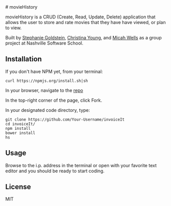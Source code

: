 


<snippet>
<content>
# movieHistory

movieHistory is a CRUD (Create, Read, Update, Delete) application that allows the user to store and rate movies that they have have viewed, or plan to view.

Built by <a href="https://github.com/stephanieg0">Stephanie Goldstein</a>, <a href="https://https://github.com/ChristinaJYoung">Christina Young</a>, and <a href="https://github.com/micahp0506">Micah Wells</a> as a group project at Nashville Software School.

## Installation
If you don't have NPM yet, from your terminal:

`curl https://npmjs.org/install.sh|sh`

In your browser, navigate to the <a href="https://github.com/stephanieg0/movieHistory">repo</a>

In the top-right corner of the page, click Fork.

In your designated code directory, type:

```
git clone https://github.com/Your-Username/invoiceIt
cd invoiceIt/
npm install
bower install
hs
```
## Usage
Browse to the i.p. address in the terminal or open with your favorite text editor and you should be ready to start coding.
## License
MIT
</content>
</snippet>
